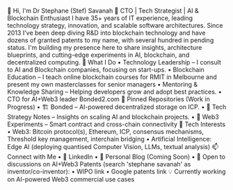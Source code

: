 👋 Hi, I'm Dr Stephane (Stef) Savanah
🚀 CTO | Tech Strategist | AI & Blockchain Enthusiast
I have 35+ years of IT experience, leading technology strategy, innovation, and scalable software architectures. Since 2013 I've been deep diving R&D into blockchain technology and have dozens of granted patents to my name, with several hundred in pending status. I'm building my presence here to share insights, architecture blueprints, and cutting-edge experiments in AI, blockchain, and decentralized computing.
🔹 What I Do
•	Technology Leadership – I consult to AI and Blockchain companies, focusing on start-ups.
•	Blockchain Education – I teach online blockchain courses for RMIT in Melbourne and present my own masterclasses for senior managers
•	Mentoring & Knowledge Sharing – Helping developers grow and adopt best practices.
•	CTO for AI+Web3 leader Bonded2.com
📂 Pinned Repositories (Work in Progress)
•	🏗 Bonded – AI-powered decentralized storage on ICP.
•	📜 Tech Strategy Notes – Insights on scaling AI and blockchain projects.
•	📡 Web3 Experiments – Smart contract and cross-chain connectivity
🔧 Tech Interests
•	Web3: Bitcoin protocol(s), Ethereum, ICP, consensus mechanisms, Threshold key management, interchain bridging
•	Artificial Intelligence: Edge AI (deploying quantised Computer Vision, LLMs, textual analysis)
📫 Connect with Me
•	💼 LinkedIn
•	📝 Personal Blog (Coming Soon)
•	💬 Open to discussions on AI+Web3
Patents (search 'stephane savanah' as inventor/co-inventor):
•	WIPO link
•	Google patents link
💡 Currently working on AI-powered Web3 commercial use cases
